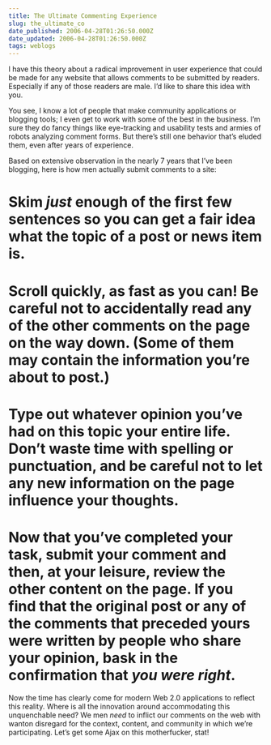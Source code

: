```yaml
---
title: The Ultimate Commenting Experience
slug: the_ultimate_co
date_published: 2006-04-28T01:26:50.000Z
date_updated: 2006-04-28T01:26:50.000Z
tags: weblogs
---
```


I have this theory about a radical improvement in user experience that could be made for any website that allows comments to be submitted by readers. Especially if any of those readers are male. I’d like to share this idea with you.

You see, I know a lot of people that make community applications or blogging tools; I even get to work with some of the best in the business. I’m sure they do fancy things like eye-tracking and usability tests and armies of robots analyzing comment forms. But there’s still one behavior that’s eluded them, even after years of experience.

Based on extensive observation in the nearly 7 years that I’ve been blogging, here is how men actually submit comments to a site:

# Skim *just* enough of the first few sentences so you can get a fair idea what the topic of a post or news item is.

# Scroll quickly, as fast as you can! Be careful not to accidentally read any of the other comments on the page on the way down. (Some of them may contain the information you’re about to post.)

# Type out whatever opinion you’ve had on this topic your entire life. Don’t waste time with spelling or punctuation, and be careful not to let any new information on the page influence your thoughts.

# Now that you’ve completed your task, submit your comment and then, at your leisure, review the other content on the page. If you find that the original post or any of the comments that preceded yours were written by people who share your opinion, bask in the confirmation that *you were right*.

Now the time has clearly come for modern Web 2.0 applications to reflect this reality. Where is all the innovation around accommodating this unquenchable need? We men *need* to inflict our comments on the web with wanton disregard for the context, content, and community in which we’re participating. Let’s get some Ajax on this motherfucker, stat!
